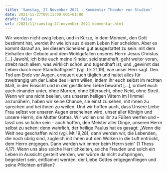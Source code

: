 ```yaml
---
title: 'Samstag, 27 November 2021 : Kommentar Theodor von Studion'
date: 2021-11-27T09:11:00.001+01:00
draft: false
url: /2021/11/samstag-27-november-2021-kommentar.html
---
```


Wir werden nicht ewig leben, und in Kürze, in dem Moment, den Gott bestimmt hat, werdet ihr wie ich aus diesem Leben hier scheiden. Aber es kommt darauf an, bei diesem Scheiden gut ausgestattet zu sein: mit dem Einhalten der Gebote und dem Wohlgefallen unseres Herrn Jesus Christus. \[…\] Jawohl, ich bitte euch meine Kinder, seid standhaft, geht weiter voran, strebt nach allem, was wirklich schön und tugendhaft ist, und „gewinnt das Leben durch eure Standhaftigkeit“ (vgl. Lk 21,19), wie unser Herr sagt. Den Tod am Ende vor Augen, erneuert euch täglich und haltet alles für zweitrangig um der Liebe des Herrn willen, indem ihr euch selbst im rechten Maß, in der Einsicht und in der geistlichen Liebe bewahrt \[…\], ordnet euch auch einander unter, ohne Murren, ohne Eifersucht, ohne Neid, ohne Streit. Wenn wir uns nicht beeilen, uns unseren heiligen Vätern im Himmel anzunähern, haben wir keine Chance, sie einst zu sehen, mit ihnen zu sprechen und bei ihnen zu weilen. Und wir hoffen auch, dass Unsere Liebe Frau selbst vor unseren Augen erscheinen wird, unser aller Königin und unsere Herrin, die Mutter Gottes. Wir wollen uns ihr zu Füßen werfen und – lasst uns so kühn sein – auch hoffen, den Meister aller Dinge, unseren Herrn selbst zu sehen; denn wahrlich, der heilige Paulus hat es gesagt: „Wenn die Welt neu geschaffen wird (vgl. Mt 19,28), dann werden wir, die Lebenden, die noch übrig sind, zugleich mit ihnen auf den Wolken in die Luft entrückt, dem Herrn entgegen. Dann werden wir immer beim Herrn sein“ (1 Thess 4,17). Wenn uns also solche Herrlichkeiten, solche Freuden und solch ein Leben in Aussicht gestellt werden, wer würde da nicht aufspringen, begeistert sein, entflammt werden, der Liebe Gottes entgegenfliegen und seine Pflichten erfüllen?